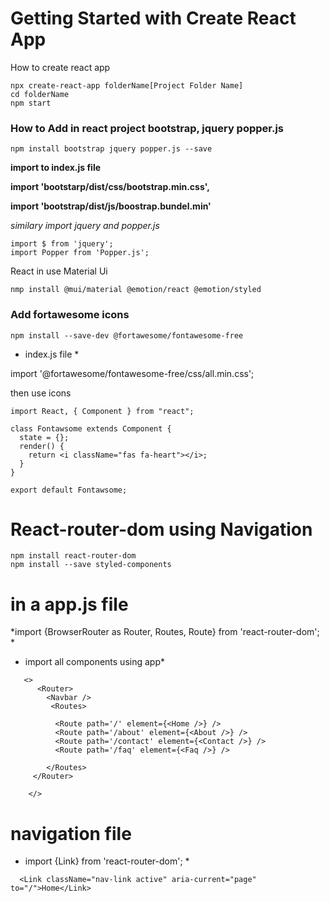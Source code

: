 # Getting Started with Create React App

How to create react app
```
npx create-react-app folderName[Project Folder Name]
cd folderName
npm start
```
### How to Add in react project bootstrap, jquery popper.js  
```
npm install bootstrap jquery popper.js --save

```
**import to index.js file**

**import 'bootstarp/dist/css/bootstrap.min.css',**

**import 'bootstrap/dist/js/boostrap.bundel.min'**

*similary import jquery and popper.js*
```
import $ from 'jquery'; 
import Popper from 'Popper.js'; 
```
React in use Material Ui 
```
nmp install @mui/material @emotion/react @emotion/styled
```
### Add fortawesome icons ###
```
npm install --save-dev @fortawesome/fontawesome-free

```
* index.js file *

import '@fortawesome/fontawesome-free/css/all.min.css';

then use icons

```
import React, { Component } from "react";

class Fontawsome extends Component {
  state = {};
  render() {
    return <i className="fas fa-heart"></i>;
  }
}

export default Fontawsome;
```

# React-router-dom using Navigation
```
npm install react-router-dom
npm install --save styled-components 
```
# in a app.js file
*import {BrowserRouter as Router, Routes, Route} from 'react-router-dom'; *
* import all components using app*
```
   <>
      <Router>
        <Navbar />
         <Routes>
          
          <Route path='/' element={<Home />} />
          <Route path='/about' element={<About />} />
          <Route path='/contact' element={<Contact />} />
          <Route path='/faq' element={<Faq />} />
          
        </Routes>
     </Router>
    
    </>
```
# navigation file
* import {Link} from 'react-router-dom'; *
```
  <Link className="nav-link active" aria-current="page" to="/">Home</Link>
```



